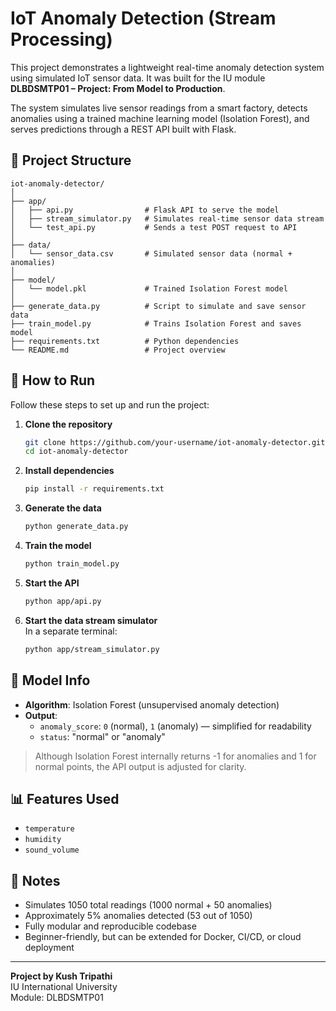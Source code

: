 # IoT Anomaly Detection (Stream Processing)

This project demonstrates a lightweight real-time anomaly detection system using simulated IoT sensor data. It was built for the IU module **DLBDSMTP01 – Project: From Model to Production**.

The system simulates live sensor readings from a smart factory, detects anomalies using a trained machine learning model (Isolation Forest), and serves predictions through a REST API built with Flask.

## 📁 Project Structure

```
iot-anomaly-detector/
│
├── app/
│   ├── api.py                # Flask API to serve the model
│   ├── stream_simulator.py   # Simulates real-time sensor data stream
│   └── test_api.py           # Sends a test POST request to API
│
├── data/
│   └── sensor_data.csv       # Simulated sensor data (normal + anomalies)
│
├── model/
│   └── model.pkl             # Trained Isolation Forest model
│
├── generate_data.py          # Script to simulate and save sensor data
├── train_model.py            # Trains Isolation Forest and saves model
├── requirements.txt          # Python dependencies
└── README.md                 # Project overview
```

## 🚀 How to Run

Follow these steps to set up and run the project:

1. **Clone the repository**  
   ```bash
   git clone https://github.com/your-username/iot-anomaly-detector.git
   cd iot-anomaly-detector
   ```

2. **Install dependencies**  
   ```bash
   pip install -r requirements.txt
   ```

3. **Generate the data**  
   ```bash
   python generate_data.py
   ```

4. **Train the model**  
   ```bash
   python train_model.py
   ```

5. **Start the API**  
   ```bash
   python app/api.py
   ```

6. **Start the data stream simulator**  
   In a separate terminal:
   ```bash
   python app/stream_simulator.py
   ```

## 🧠 Model Info

- **Algorithm**: Isolation Forest (unsupervised anomaly detection)
- **Output**:  
  - `anomaly_score`: `0` (normal), `1` (anomaly) — simplified for readability  
  - `status`: "normal" or "anomaly"

> Although Isolation Forest internally returns -1 for anomalies and 1 for normal points, the API output is adjusted for clarity.

## 📊 Features Used

- `temperature`
- `humidity`
- `sound_volume`

## 📝 Notes

- Simulates 1050 total readings (1000 normal + 50 anomalies)
- Approximately 5% anomalies detected (53 out of 1050)
- Fully modular and reproducible codebase
- Beginner-friendly, but can be extended for Docker, CI/CD, or cloud deployment

---

**Project by Kush Tripathi**  
IU International University  
Module: DLBDSMTP01
